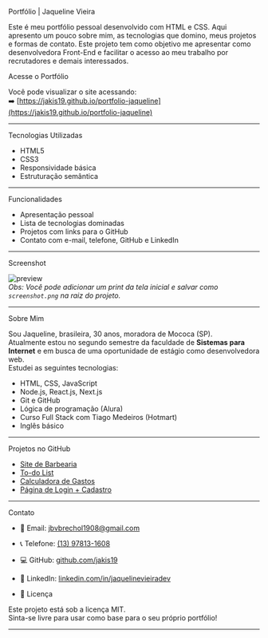 Portfólio | Jaqueline Vieira

Este é meu portfólio pessoal desenvolvido com HTML e CSS. Aqui apresento um pouco sobre mim, as tecnologias que domino, meus projetos e formas de contato. Este projeto tem como objetivo me apresentar como desenvolvedora Front-End e facilitar o acesso ao meu trabalho por recrutadores e demais interessados.



 Acesse o Portfólio

Você pode visualizar o site acessando:  
➡️ [https://jakis19.github.io/portfolio-jaqueline](https://jakis19.github.io/portfolio-jaqueline)

---

 Tecnologias Utilizadas

- HTML5
- CSS3
- Responsividade básica
- Estruturação semântica

---

Funcionalidades

- Apresentação pessoal
- Lista de tecnologias dominadas
- Projetos com links para o GitHub
- Contato com e-mail, telefone, GitHub e LinkedIn

---

Screenshot

![preview](screenshot.png)  
*Obs: Você pode adicionar um print da tela inicial e salvar como `screenshot.png` na raiz do projeto.*

---

Sobre Mim

Sou Jaqueline, brasileira, 30 anos, moradora de Mococa (SP).  
Atualmente estou no segundo semestre da faculdade de **Sistemas para Internet** e em busca de uma oportunidade de estágio como desenvolvedora web.  
Estudei as seguintes tecnologias:

- HTML, CSS, JavaScript  
- Node.js, React.js, Next.js  
- Git e GitHub  
- Lógica de programação (Alura)  
- Curso Full Stack com Tiago Medeiros (Hotmart)  
- Inglês básico

---

 Projetos no GitHub

- [Site de Barbearia](https://github.com/jakis19)
- [To-do List](https://github.com/jakis19)
- [Calculadora de Gastos](https://github.com/jakis19)
- [Página de Login + Cadastro](https://github.com/jakis19)

---

Contato

- 📧 Email: [jbvbrechol1908@gmail.com](mailto:jbvbrechol1908@gmail.com)  
- 📞 Telefone: [(13) 97813-1608](tel:13978131608)  
- 💻 GitHub: [github.com/jakis19](https://github.com/jakis19)  
- 💼 LinkedIn: [linkedin.com/in/jaquelinevieiradev](https://www.linkedin.com/in/jaquelinevieiradev/)


- 📝 Licença

Este projeto está sob a licença MIT.  
Sinta-se livre para usar como base para o seu próprio portfólio!

---

